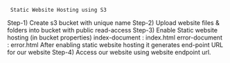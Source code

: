      Static Website Hosting using S3
Step-1) Create s3 bucket with unique name
Step-2) Upload website files & folders into bucket with public read-access
Step-3) Enable Static website hosting (in bucket properties)
  		index-document : index.html
			error-document : error.html
 After enabling static website hosting it generates end-point URL for our website
Step-4) Access our website using website endpoint url.
